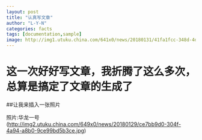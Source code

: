 ```yaml
---
layout: post
title: "认真写文章"
author: "L-Y-N"
categories: facts
tags: [documentation,sample]
image: http://img1.utuku.china.com/641x0/news/20180131/41fa1fcc-348d-4d5e-9178-b32f6eee02b2.jpg
---
```


# 这一次好好写文章，我折腾了这么多次，总算是搞定了文章的生成了

##让我来插入一张照片

照片:华龙一号 (http://img2.utuku.china.com/649x0/news/20180129/ce7bb9d0-304f-4a94-a8b0-9ce99bd5b3ce.jpg)